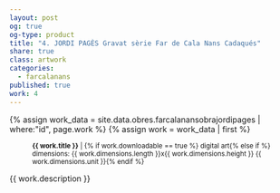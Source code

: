 ```yaml
---
layout: post
og: true
og-type: product
title: "4. JORDI PAGÈS Gravat sèrie Far de Cala Nans Cadaqués" 
share: true
class: artwork
categories:
  - farcalanans
published: true
work: 4
---
```


{% assign work_data = site.data.obres.farcalanansobrajordipages | where:"id", page.work %}
{% assign work = work_data | first %}
<figure>
  <div class="padding-artwork-container">
    <div class="embed-container embed-container_{{ work.aspect_ratio }}">
      <core-image sizing="cover" class="core-image-size" preload fade src="{{ work.featured_src }}"></core-image> 
    </div>
  </div>
  <figcaption>
    <p><small><strong>{{ work.title }}</strong> | {% if work.downloadable == true %} digital art{% else if %} dimensions: {{ work.dimensions.length }}x{{ work.dimensions.height }} {{ work.dimensions.unit }}{% endif %}</small></p>
  </figcaption>
</figure>
<!--more-->
{{ work.description }}